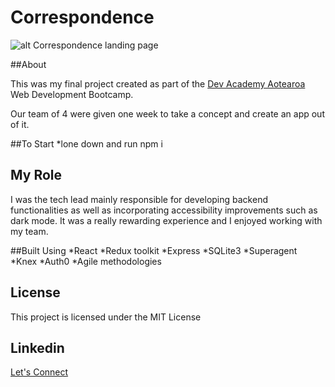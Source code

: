 # Correspondence

![alt Correspondence landing page](https://res.cloudinary.com/dhkbanegq/image/upload/v1664863052/Screen_Shot_2022-10-04_at_6.50.38_PM_pq1lbp.jpg)

##About

This was my final project created as part of the [Dev Academy Aotearoa](https://devacademy.co.nz/) Web Development Bootcamp.

Our team of 4 were given one week to take a concept and create an app out of it.

##To Start
*lone down and run npm i

## My Role
I was the tech lead mainly responsible for developing backend functionalities as well as incorporating accessibility improvements such as dark mode. It was a really rewarding experience and I enjoyed working with my team.

##Built Using
*React
*Redux toolkit
*Express
*SQLite3
*Superagent
*Knex
*Auth0
*Agile methodologies

## License
This project is licensed under the MIT License

## Linkedin
[Let's Connect](https://www.linkedin.com/in/oscar-harron-87228a164/)
